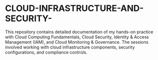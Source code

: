 # CLOUD-INFRASTRUCTURE-AND-SECURITY-
This repository contains detailed documentation of my hands-on practice with Cloud Computing Fundamentals, Cloud Security, Identity &amp; Access Management (IAM), and Cloud Monitoring &amp; Governance. The sessions involved working with cloud infrastructure components, security configurations, and compliance controls.
